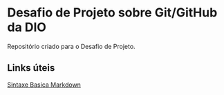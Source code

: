 # Desafio de Projeto sobre Git/GitHub da DIO
Repositório criado para o Desafio de Projeto.

## Links úteis
[Sintaxe Basica Markdown](http://www.markdownguide.org/basic-syntax/)
